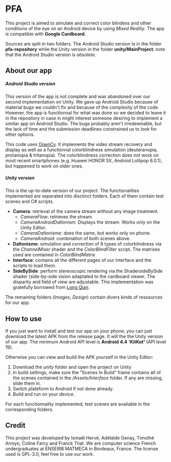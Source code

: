 # PFA



This project is aimed to simulate and correct color blindess and other conditions of the eye on an Android device by using *Mixed Reality*. The app is compatible with **Google Cardboard**.

Sources are split in two folders. The Android Studio version is in the folder **pfa-repository** while the Unity version in the folder **unity/MainProject**. note that the Android Studio version is *obsolete*. 

## About our app

##### Android Studio version

This version of the app is not complete and was abandoned over our second implementation on Unity. We gave up Android Studio because of material bugs we couldn't fix and because of the complexity of the code. However, the app is functionnal for what was done so we decided to leave it in the repository in case in might interest someone desiring to implement a similar app on Android Studio. The bugs probably aren't irredeemable, but the lack of time and the submission deadlines constrained us to look for other options.

This code uses [OpenCv](https://opencv.org). It implements the video stream recovery and display as well as a functionnal colorblindness simulation (deuteranopia, protanopia & tritanopia). The colorblindness correction does not work on most recent smartphones (e.g. Huawei HONOR 5X, Android Lollipop 6.0.1), but happened to work on older ones.

##### Unity version

This is the up-to-date version of our project. The functionalities implemented are seperated into disctinct folders. Each of them contain test scenes and C# scripts.
* **Camera**: retrieval of the camera stream without any image treatment.
  * *CameraFlow*: retrieves the stream
  * *CameraAndroidDaltonism*: Displays the stream. Works only on the Unity Editor.
  * *CameraDaltonisme*: does the same, but works only on phone.
  * *CameraAndroid*: combination of both scenes above. 
* **Daltonisme**: simulation and correction of 8 types of colorblindness via the *ChannelMixer* shader and the *ColorBlindFilter* script. The matrixes used are contained in *ColorBlindMatrix*
* **Interface**: contains all the different pages of our interface and the scripts to load them.
* **SideBySide**: perform stereoscopic rendering via the ShadersideBySide shader (side-by-side vision adaptated to the cardboard viewer. The disparity and field of view are adjustable. This implementation was gratefully borrowed from [Long Qian](http://longqian.me/2016/10/16/google-cardboard-as-augmented-reality-headset/).

The remaining folders (*Images*, *Design*) contain divers kinds of ressources for our app.

## How to use
If you just want to install and test our app on your phone, you can just download the latest APK from the release page. It will the the Unity version of our app. The minimum Android API level is **Android 4.4 *'KitKat'*** (API level 19).

Otherwise you can view and build the APK yourself in the Unity Editor:
1. Download the *unity* folder and open the project on Unity
2. In build settings, make sure the "Scenes In Build" frame contains all of the scenes contained in the */Assets/Interface* folder. If any are missing, slide them in.
3. Switch plateform to Android if not done already.
4. Build and run on your device.

For each functionnality implemented, test scenes are available in the corresponding folders.

## Credit
This project was developed by Ismaël Hervé, Adélaïde Genay, Timothé Arroyo, Coline Farcy and Franck Triat. We are computer science French undergraduates at ENSEIRB MATMECA in Bordeaux, France. The license used is GPL-3.0, feel free to use our work. 
